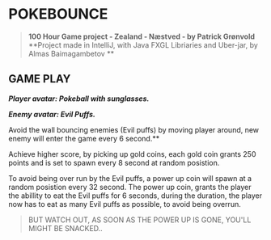 # POKEBOUNCE
>**100 Hour Game project - Zealand - Næstved - by Patrick Grønvold**
>**Project made in IntelliJ, with Java FXGL Libriaries and Uber-jar, by Almas Baimagambetov **



## GAME PLAY

***Player avatar: Pokeball with sunglasses.***

***Enemy avatar: Evil Puffs.***

Avoid the wall bouncing enemies (Evil puffs) by moving player around, new enemy will enter the game every 6 second.**

Achieve higher score, by picking up gold coins,
each gold coin grants 250 points and is set to spawn every 8 second at random posistion.

To avoid being over run by the Evil puffs, a power up coin will spawn at a random posistion every 32 second.
The power up coin, grants the player the abillity to eat the Evil puffs for 6 seconds, during the duration, the player now has to eat as
many Evil puffs as possible, to avoid being overrun.

> BUT WATCH OUT, AS SOON AS THE POWER UP IS GONE, YOU'LL MIGHT BE SNACKED..







